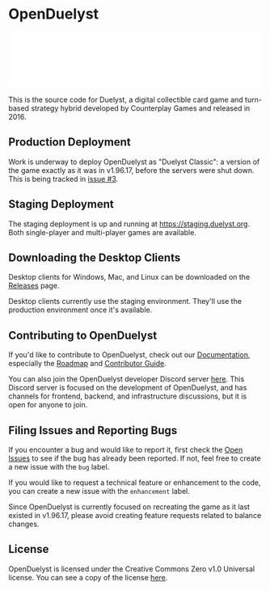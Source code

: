 # OpenDuelyst

![Duelyst Logo](app/resources/ui/brand_duelyst.png)

This is the source code for Duelyst, a digital collectible card game and
turn-based strategy hybrid developed by Counterplay Games and released in 2016.

## Production Deployment

Work is underway to deploy OpenDuelyst as "Duelyst Classic": a version of the
game exactly as it was in v1.96.17, before the servers were shut down. This is
being tracked in [issue #3](https://github.com/open-duelyst/duelyst/issues/3).

## Staging Deployment

The staging deployment is up and running at https://staging.duelyst.org. Both
single-player and multi-player games are available.

## Downloading the Desktop Clients

Desktop clients for Windows, Mac, and Linux can be downloaded on the
[Releases](https://github.com/open-duelyst/duelyst/releases) page.

Desktop clients currently use the staging environment. They'll use the
production environment once it's available.

## Contributing to OpenDuelyst

If you'd like to contribute to OpenDuelyst, check out our
[Documentation](docs/README.md), especially the [Roadmap](docs/ROADMAP.md) and
[Contributor Guide](docs/CONTRIBUTING.md).

You can also join the OpenDuelyst developer Discord server
[here](https://discord.gg/HhUWfZ9cxe). This Discord server is focused on the
development of OpenDuelyst, and has channels for frontend, backend, and
infrastructure discussions, but it is open for anyone to join.

## Filing Issues and Reporting Bugs

If you encounter a bug and would like to report it, first check the
[Open Issues](https://github.com/open-duelyst/duelyst/issues/) to see if the
bug has already been reported. If not, feel free to create a new issue with the
`bug` label.

If you would like to request a technical feature or enhancement to the code,
you can create a new issue with the `enhancement` label.

Since OpenDuelyst is currently focused on recreating the game as it last
existed in v1.96.17, please avoid creating feature requests related to balance
changes.

## License

OpenDuelyst is licensed under the Creative Commons Zero v1.0 Universal license.
You can see a copy of the license [here](LICENSE).
